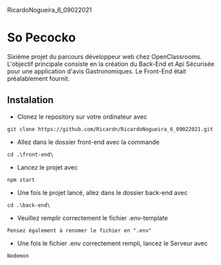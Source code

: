 RicardoNogueira_6_09022021

# So Pecocko

Sixième projet du parcours développeur web chez OpenClassrooms. L'objectif principale consiste en la création du Back-End et Api Sécurisée pour une application d'avis Gastronomiques.
Le Front-End était préalablement fournit.

## Instalation 

* Clonez le repository sur votre ordinateur avec 

``` git clone https://github.com/Ricardn/RicardoNogueira_6_09022021.git ```



* Allez dans le dossier front-end avec la commande

``` cd .\front-end\ ```

* Lancez le projet avec

``` npm start ```

* Une fois le projet lancé, allez dans le dossier back-end avec 

``` cd .\back-end\ ```

* Veuillez remplir correctement le fichier .env-template 

``` Pensez également à renomer le fichier en ".env" ```

* Une fois le fichier .env correctement rempli, lancez le Serveur avec

``` Nodemon ```
